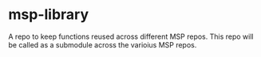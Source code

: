 # msp-library
A repo to keep functions reused across different MSP repos. This repo will be called as a submodule across the varioius MSP repos. 
